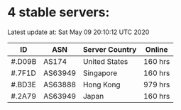 # 4 stable servers:

Latest update at: Sat May 09 20:10:12 UTC 2020

| ID | ASN | Server Country | Online |
| -- | --- | -------------- | ------ |
| #.D09B | AS174 | United States | 160 hrs |
| #.7F1D | AS63949 | Singapore | 160 hrs |
| #.BD3E | AS63888 | Hong Kong | 979 hrs |
| #.2A79 | AS63949 | Japan | 160 hrs |

